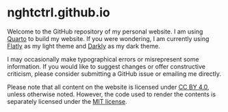 # nghtctrl.github.io

Welcome to the GitHub repository of my personal website. I am using [Quarto](https://quarto.org/) to build my website. If you were wondering, I am currently using [Flatly](https://bootswatch.com/flatly/) as my light theme and [Darkly](https://bootswatch.com/darkly/) as my dark theme.

I may occasionally make typographical errors or misrepresent some information. If you would like to suggest changes or offer constructive criticism, please consider submitting a GitHub issue or emailing me directly.

Please note that all content on the website is licensed under [CC BY 4.0](https://creativecommons.org/licenses/by/4.0/), unless otherwise noted. However, the code used to render the contents is separately licensed under the [MIT license](https://github.com/nghtctrl/nghtctrl.github.io?tab=MIT-1-ov-file).